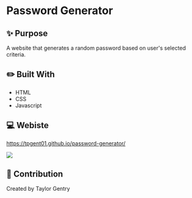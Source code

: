 # Password Generator

## ✨ Purpose
A website that generates a random password based on user's selected criteria.

## ✏️ Built With
* HTML
* CSS
* Javascript

## 💻 Webiste
https://tpgent01.github.io/password-generator/

![](website.gif)

## 📌 Contribution
Created by Taylor Gentry
